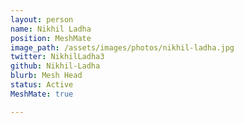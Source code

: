 ```yaml
---
layout: person
name: Nikhil Ladha
position: MeshMate
image_path: /assets/images/photos/nikhil-ladha.jpg
twitter: NikhilLadha3
github: Nikhil-Ladha
blurb: Mesh Head
status: Active
MeshMate: true

---
```

